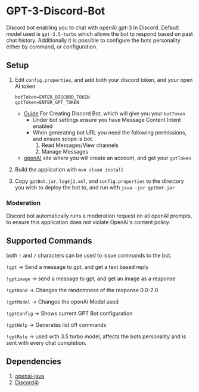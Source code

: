 # GPT-3-Discord-Bot
Discord bot enabling you to chat with openAI gpt-3 In Discord. Default model used is `gpt-3.5-turbo` which allows the bot to respond based on past chat history. Additionally it is possible to configure the bots personality either by command, or configuration.

## Setup

1. Edit `config.properties`, and add both your discord token, and your open AI token
   ```
   botToken=ENTER_DISCORD_TOKEN
   gptToken=ENTER_GPT_TOKEN
   ```

   - [Guide](https://discordpy.readthedocs.io/en/stable/discord.html) For Creating Discord Bot, which will give you your `botToken`
     - Under bot settings ensure you have Message Content Intent enabled
     - When generating bot URL you need the following permissions, and ensure scope is bot.
       1. Read Messages/View channels
       2. Manage Messages
   - [openAI](https://openai.com/) site where you will create an account, and get your `gptToken`

2. Build the application with `mvn clean install`

3. Copy `gptBot.jar`, `log4j2.xml`, and `config.properties` to the directory you wish to deploy the bot to, and run with `java -jar gptBot.jar`

### Moderation

Discord bot automatically runs a moderation request on all openAI prompts, to ensure this application does not violate OpenAi's content policy.

## Supported Commands

both `!` and `/` characters can be used to issue commands to the bot.    

`!gpt` ->  Send a message to gpt, and get a text based reply

`!gptimage` -> send a message to gpt, and get an image as a response

 `!gptRand` ->   Changes the randomness of the response 0.0-2.0   

 `!gptModel` ->  Changes the openAi Model used    

`!gptConfig` -> Shows current GPT Bot configuration   

 `!gptHelp`  ->   Generates list off commands

`!gptRole` -> used with 3.5 turbo model, affects the bots personality and is sent with every chat completion.

## Dependencies

1. [openai-java](https://github.com/TheoKanning/openai-java)
2. [Discord4j](https://discord4j.com/)
